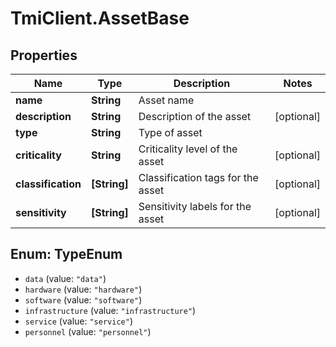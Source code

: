 # TmiClient.AssetBase

## Properties
Name | Type | Description | Notes
------------ | ------------- | ------------- | -------------
**name** | **String** | Asset name | 
**description** | **String** | Description of the asset | [optional] 
**type** | **String** | Type of asset | 
**criticality** | **String** | Criticality level of the asset | [optional] 
**classification** | **[String]** | Classification tags for the asset | [optional] 
**sensitivity** | **[String]** | Sensitivity labels for the asset | [optional] 

<a name="TypeEnum"></a>
## Enum: TypeEnum

* `data` (value: `"data"`)
* `hardware` (value: `"hardware"`)
* `software` (value: `"software"`)
* `infrastructure` (value: `"infrastructure"`)
* `service` (value: `"service"`)
* `personnel` (value: `"personnel"`)

